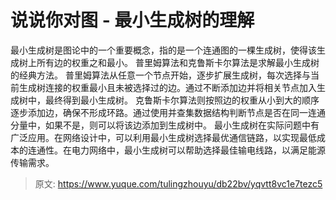 # 说说你对图 - 最小生成树的理解

最小生成树是图论中的一个重要概念，指的是一个连通图的一棵生成树，使得该生成树上所有边的权重之和最小。
普里姆算法和克鲁斯卡尔算法是求解最小生成树的经典方法。
普里姆算法从任意一个节点开始，逐步扩展生成树，每次选择与当前生成树连接的权重最小且未被选择过的边。通过不断添加边并将相关节点加入生成树中，最终得到最小生成树。
克鲁斯卡尔算法则按照边的权重从小到大的顺序逐步添加边，确保不形成环路。通过使用并查集数据结构判断节点是否在同一连通分量中，如果不是，则可以将该边添加到生成树中。
最小生成树在实际问题中有广泛应用。在网络设计中，可以利用最小生成树选择最优通信链路，以实现最低成本的连通性。在电力网络中，最小生成树可以帮助选择最佳输电线路，以满足能源传输需求。


> 原文: <https://www.yuque.com/tulingzhouyu/db22bv/yqvtt8vc1e7tezc5>